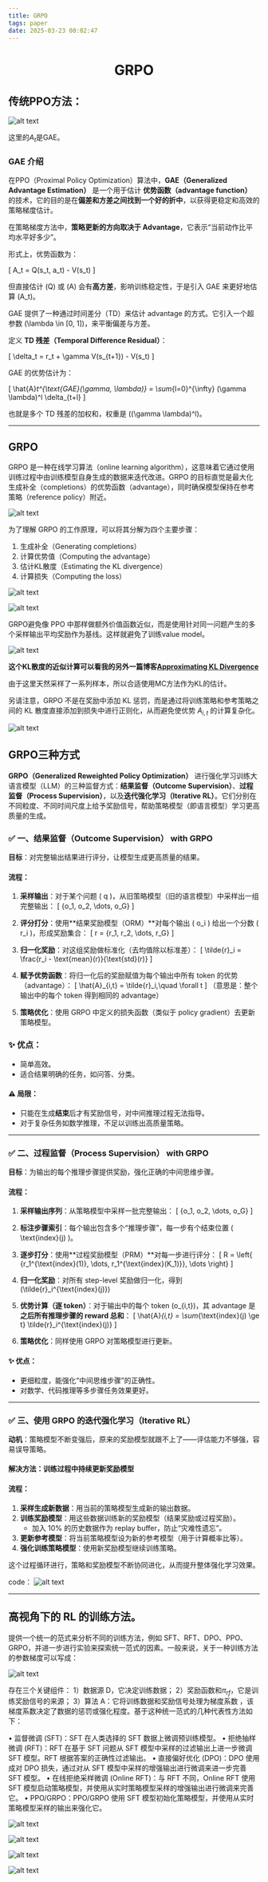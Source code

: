 ```yaml
---
title: GRPO
tags: paper
date: 2025-03-23 00:02:47
---
```


# <center> GRPO </center>

## 传统PPO方法：


![alt text](image.png)

这里的$A_t$是GAE。

### GAE 介绍
在PPO（Proximal Policy Optimization）算法中，**GAE（Generalized Advantage Estimation）** 是一个用于估计 **优势函数（advantage function）** 的技术，它的目的是在**偏差和方差之间找到一个好的折中**，以获得更稳定和高效的策略梯度估计。



在策略梯度方法中，**策略更新的方向取决于 Advantage**，它表示“当前动作比平均水平好多少”。

形式上，优势函数为：

\[
A_t = Q(s_t, a_t) - V(s_t)
\]

但直接估计 \(Q\) 或 \(A\) 会有**高方差**，影响训练稳定性，于是引入 GAE 来更好地估算 \(A_t\)。



GAE 提供了一种通过时间差分（TD）来估计 advantage 的方式。它引入一个超参数 \(\lambda \in [0, 1]\)，来平衡偏差与方差。

定义 **TD 残差（Temporal Difference Residual）**：

\[
\delta_t = r_t + \gamma V(s_{t+1}) - V(s_t)
\]

GAE 的优势估计为：

\[
\hat{A}_t^{\text{GAE}(\gamma, \lambda)} = \sum_{l=0}^{\infty} (\gamma \lambda)^l \delta_{t+l}
\]

也就是多个 TD 残差的加权和，权重是 \((\gamma \lambda)^l\)。

---

## GRPO

GRPO 是一种在线学习算法（online learning algorithm），这意味着它通过使用训练过程中由训练模型自身生成的数据来迭代改进。GRPO 的目标直觉是最大化生成补全（completions）的优势函数（advantage），同时确保模型保持在参考策略（reference policy）附近。


![alt text](image-1.png)

为了理解 GRPO 的工作原理，可以将其分解为四个主要步骤：

1. 生成补全（Generating completions）
2. 计算优势值（Computing the advantage）
3. 估计KL散度（Estimating the KL divergence）
4. 计算损失（Computing the loss）

![alt text](image-2.png)

![alt text](image-5.png)

GRPO避免像 PPO 中那样做额外价值函数近似，而是使用针对同一问题产生的多个采样输出平均奖励作为基线。这样就避免了训练value model。

![alt text](image-3.png)

**这个KL散度的近似计算可以看我的另外一篇博客[Approximating KL Divergence](https://detect.wiki/post/75ed94ba.html)**

由于这里天然采样了一系列样本，所以合适使用MC方法作为KL的估计。


另请注意，GRPO 不是在奖励中添加 KL 惩罚，而是通过将训练策略和参考策略之间的 KL 散度直接添加到损失中进行正则化，从而避免使优势 $A_{i,t}$ 的计算复杂化。

![alt text](image-4.png)



## GRPO三种方式

 **GRPO（Generalized Reweighted Policy Optimization）** 进行强化学习训练大语言模型（LLM）的三种监督方式：**结果监督（Outcome Supervision）**、**过程监督（Process Supervision）**，以及**迭代强化学习（Iterative RL）**。它们分别在不同粒度、不同时间尺度上给予奖励信号，帮助策略模型（即语言模型）学习更高质量的生成。

### ✅ 一、结果监督（Outcome Supervision） with GRPO

**目标**：对完整输出结果进行评分，让模型生成更高质量的结果。

#### 流程：

1. **采样输出**：对于某个问题 \( q \)，从旧策略模型（旧的语言模型）中采样出一组完整输出：
   \[
   \{o_1, o_2, \dots, o_G\}
   \]
2. **评分打分**：使用**结果奖励模型（ORM）**对每个输出 \( o_i \) 给出一个分数 \( r_i \)，形成奖励集合：
   \[
   r = \{r_1, r_2, \dots, r_G\}
   \]
3. **归一化奖励**：对这组奖励做标准化（去均值除以标准差）：
   \[
   \tilde{r}_i = \frac{r_i - \text{mean}(r)}{\text{std}(r)}
   \]
4. **赋予优势函数**：将归一化后的奖励赋值为每个输出中所有 token 的优势（advantage）：
   \[
   \hat{A}_{i,t} = \tilde{r}_i,\quad \forall t
   \]
   （意思是：整个输出中的每个 token 得到相同的 advantage）

5. **策略优化**：使用 GRPO 中定义的损失函数（类似于 policy gradient）去更新策略模型。

### ✨ 优点：

- 简单高效。
- 适合结果明确的任务，如问答、分类。

#### ⚠️ 局限：

- 只能在生成**结束**后才有奖励信号，对中间推理过程无法指导。
- 对于复杂任务如数学推理，不足以训练出高质量策略。

---

### ✅ 二、过程监督（Process Supervision） with GRPO

**目标**：为输出的每个推理步骤提供奖励，强化正确的中间思维步骤。

#### 流程：

1. **采样输出序列**：从策略模型中采样一批完整输出：
   \[
   \{o_1, o_2, \dots, o_G\}
   \]
2. **标注步骤索引**：每个输出包含多个“推理步骤”，每一步有个结束位置 \( \text{index}(j) \)。

3. **逐步打分**：使用**过程奖励模型（PRM）**对每一步进行评分：
   \[
   R = \left\{ \{r_1^{\text{index}(1)}, \dots, r_1^{\text{index}(K_1)}\}, \dots \right\}
   \]
4. **归一化奖励**：对所有 step-level 奖励做归一化，得到 \(\tilde{r}_i^{\text{index}(j)}\)

5. **优势计算（逐 token）**：对于输出中的每个 token \(o_{i,t}\)，其 advantage 是**之后所有推理步骤的 reward 总和**：
   \[
   \hat{A}_{i,t} = \sum_{\text{index}(j) \ge t} \tilde{r}_i^{\text{index}(j)}
   \]

6. **策略优化**：同样使用 GRPO 对策略模型进行更新。

#### ✨ 优点：

- 更细粒度，能强化“中间思维步骤”的正确性。
- 对数学、代码推理等多步骤任务效果更好。

---

### ✅ 三、使用 GRPO 的迭代强化学习（Iterative RL）

**动机**：策略模型不断变强后，原来的奖励模型就跟不上了——评估能力不够强，容易误导策略。

#### 解决方法：**训练过程中持续更新奖励模型**

#### 流程：

1. **采样生成新数据**：用当前的策略模型生成新的输出数据。
2. **训练奖励模型**：用这些数据训练新的奖励模型（结果奖励或过程奖励）。
   - 加入 10% 的历史数据作为 replay buffer，防止“灾难性遗忘”。
3. **更新参考模型**：将当前策略模型设为新的参考模型（用于计算概率比等）。
4. **强化训练策略模型**：使用新奖励模型继续训练策略。

这个过程循环进行，策略和奖励模型不断协同进化，从而提升整体强化学习效果。

code：
![alt text](image-6.png)

----


## 高视角下的 RL 的训练方法。

提供一个统一的范式来分析不同的训练方法，例如 SFT、RFT、DPO、PPO、GRPO，并进一步进行实验来探索统一范式的因素。一般来说，关于一种训练方法的参数梯度可以写成：



![alt text](image-7.png)

存在三个关键组件：
1）数据源 D，它决定训练数据；
2）奖励函数和$\pi_{rf}$，它是训练奖励信号的来源；
3）算法 A：它将训练数据和奖励信号处理为梯度系数 ，该梯度系数决定了数据的惩罚或强化程度。基于这种统一范式的几种代表性方法如下：

• 监督微调 (SFT)：SFT 在人类选择的 SFT 数据上微调预训练模型。
• 拒绝抽样微调 (RFT)：RFT 在基于 SFT 问题从 SFT 模型中采样的过滤输出上进一步微调 SFT 模型。RFT 根据答案的正确性过滤输出。
• 直接偏好优化 (DPO)：DPO 使用成对 DPO 损失，通过对从 SFT 模型中采样的增强输出进行微调来进一步完善 SFT 模型。
• 在线拒绝采样微调 (Online RFT)：与 RFT 不同，Online RFT 使用 SFT 模型启动策略模型，并使用从实时策略模型采样的增强输出进行微调来完善它。
• PPO/GRPO：PPO/GRPO 使用 SFT 模型初始化策略模型，并使用从实时策略模型采样的输出来强化它。

![alt text](image-9.png)


![alt text](image-10.png)

![alt text](image-11.png)

![alt text](image-12.png)